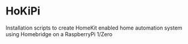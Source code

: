 # HoKiPi
Installation scripts to create HomeKit enabled home automation system using Homebridge on a RaspberryPi 1/Zero
